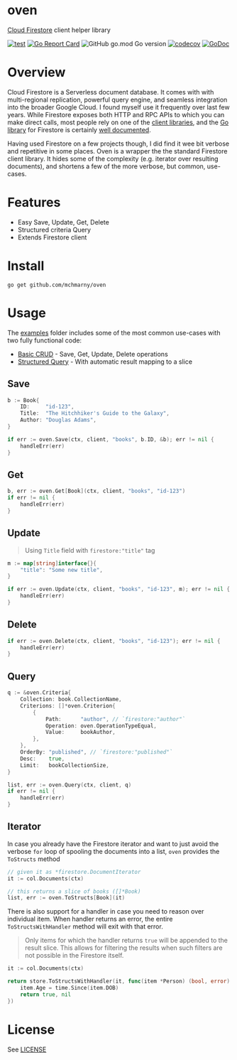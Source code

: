 # oven

[Cloud Firestore](https://firebase.google.com/docs/firestore) client helper library

[![test](https://github.com/mchmarny/oven/actions/workflows/test-on-push.yaml/badge.svg?branch=main)](https://github.com/mchmarny/oven/actions/workflows/test-on-push.yaml) 
[![Go Report Card](https://goreportcard.com/badge/github.com/mchmarny/oven)](https://goreportcard.com/report/github.com/mchmarny/oven) 
![GitHub go.mod Go version](https://img.shields.io/github/go-mod/go-version/mchmarny/oven) 
[![codecov](https://codecov.io/gh/mchmarny/oven/branch/main/graph/badge.svg?token=00H8S7GMPP)](https://codecov.io/gh/mchmarny/oven) 
[![GoDoc](https://godoc.org/github.com/mchmarny/oven?status.svg)](https://godoc.org/github.com/mchmarny/oven)


# Overview 

Cloud Firestore is a Serverless document database. It comes with with multi-regional replication, powerful query engine, and seamless integration into the broader Google Cloud. I found myself use it frequently over last few years. While Firestore exposes both HTTP and RPC APIs to which you can make direct calls, most people rely on one of the [client libraries](https://cloud.google.com/firestore/docs/reference/libraries), and the [Go library](https://pkg.go.dev/cloud.google.com/go/firestore) for Firestore is certainly [well documented](https://firebase.google.com/docs/firestore/quickstart). 

Having used Firestore on a few projects though, I did find it wee bit verbose and repetitive in some places. Oven is a wrapper the the standard Firestore client library. It hides some of the complexity (e.g. iterator over resulting documents), and shortens a few of the more verbose, but common, use-cases. 

# Features

* Easy Save, Update, Get, Delete
* Structured criteria Query
* Extends Firestore client

# Install

```shell
go get github.com/mchmarny/oven
```

# Usage

The [examples](./examples) folder includes some of the most common use-cases with two fully functional code:

* [Basic CRUD](examples/crud/main.go) - Save, Get, Update, Delete operations 
* [Structured Query](examples/query/main.go) - With automatic result mapping to a slice

## Save

```go
b := Book{
	ID:     "id-123",
	Title:  "The Hitchhiker's Guide to the Galaxy",
	Author: "Douglas Adams",
}

if err := oven.Save(ctx, client, "books", b.ID, &b); err != nil {
	handleErr(err)
}
```

## Get

```go
b, err := oven.Get[Book](ctx, client, "books", "id-123")
if err != nil {
	handleErr(err)
}
```

## Update

> Using `Title` field with `firestore:"title"` tag

```go
m := map[string]interface{}{
	"title": "Some new title",
}

if err := oven.Update(ctx, client, "books", "id-123", m); err != nil {
	handleErr(err)
}
```

## Delete

```go
if err := oven.Delete(ctx, client, "books", "id-123"); err != nil {
	handleErr(err)
}
```

## Query

```go
q := &oven.Criteria{
	Collection: book.CollectionName,
	Criterions: []*oven.Criterion{
		{
			Path:      "author", // `firestore:"author"`
			Operation: oven.OperationTypeEqual,
			Value:     bookAuthor,
		},
	},
	OrderBy: "published", // `firestore:"published"`
	Desc:    true,
	Limit:   bookCollectionSize,
}

list, err := oven.Query(ctx, client, q)
if err != nil {
	handleErr(err)
}
```

## Iterator 

In case you already have the Firestore iterator and want to just avoid the verbose `for` loop of spooling the documents into a list, `oven` provides the `ToStructs` method

```go
// given it as *firestore.DocumentIterator
it := col.Documents(ctx)

// this returns a slice of books ([]*Book)
list, err := oven.ToStructs[Book](it)
```

There is also support for a handler in case you need to reason over individual item. When handler returns an error, the entire `ToStructsWithHandler` method will exit with that error. 

> Only items for which the handler returns `true` will be appended to the result slice. This allows for filtering the results when such filters are not possible in the Firestore itself. 

```go
it := col.Documents(ctx)

return store.ToStructsWithHandler(it, func(item *Person) (bool, error) {
	item.Age = time.Since(item.DOB)
	return true, nil
})
```



# License

See [LICENSE](LICENSE)